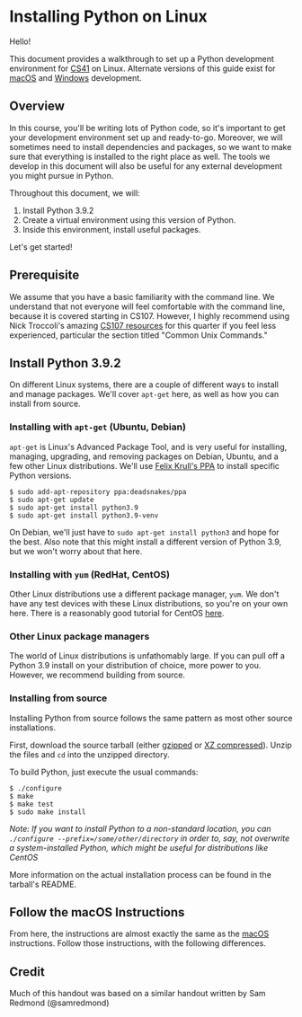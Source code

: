 # Installing Python on Linux

Hello!

This document provides a walkthrough to set up a Python development environment for [CS41](https://stanfordpython.com) on Linux. Alternate versions of this guide exist for [macOS](https://github.com/stanfordpython/python-handouts/blob/master/installing-python-macos.md) and [Windows](https://github.com/stanfordpython/python-handouts/blob/master/installing-python-windows.md) development.

## Overview

In this course, you'll be writing lots of Python code, so it's important to get your development environment set up and ready-to-go. Moreover, we will sometimes need to install dependencies and packages, so we want to make sure that everything is installed to the right place as well. The tools we develop in this document will also be useful for any external development you might pursue in Python.

Throughout this document, we will:

1. Install Python 3.9.2
2. Create a virtual environment using this version of Python.
3. Inside this environment, install useful packages.

Let's get started!

## Prerequisite

We assume that you have a basic familiarity with the command line. We understand that not everyone will feel comfortable with the command line, because it is covered starting in CS107. However, I highly recommend using Nick Troccoli's amazing [CS107 resources](https://web.stanford.edu/class/archive/cs/cs107/cs107.1194/resources/) for this quarter if you feel less experienced, particular the section titled "Common Unix Commands."

## Install Python 3.9.2

On different Linux systems, there are a couple of different ways to install and manage packages. We'll cover `apt-get` here, as well as how you can install from source.

### Installing with `apt-get` (Ubuntu, Debian)

`apt-get` is Linux's Advanced Package Tool, and is very useful for installing, managing, upgrading, and removing packages on Debian, Ubuntu, and a few other Linux distributions. We'll use [Felix Krull's PPA](https://launchpad.net/~deadsnakes/+archive/ubuntu/ppa) to install specific Python versions. 

```
$ sudo add-apt-repository ppa:deadsnakes/ppa
$ sudo apt-get update
$ sudo apt-get install python3.9
$ sudo apt-get install python3.9-venv
```

On Debian, we'll just have to `sudo apt-get install python3` and hope for the best. Also note that this might install a different version of Python 3.9, but we won't worry about that here.

### Installing with `yum` (RedHat, CentOS)

Other Linux distributions use a different package manager, `yum`. We don't have any test devices with these Linux distributions, so you're on your own here. There is a reasonably good tutorial for CentOS [here](https://www.digitalocean.com/community/tutorials/how-to-install-python-3-and-set-up-a-local-programming-environment-on-centos-7).

### Other Linux package managers

The world of Linux distributions is unfathomably large. If you can pull off a Python 3.9 install on your distribution of choice, more power to you. However, we recommend building from source.

### Installing from source

Installing Python from source follows the same pattern as most other source installations.

First, download the source tarball (either [gzipped](https://www.python.org/ftp/python/3.9.2/Python-3.9.2.tgz) or [XZ compressed](https://www.python.org/ftp/python/3.9.2/Python-3.9.2.tar.xz)). Unzip the files and `cd` into the unzipped directory.

To build Python, just execute the usual commands:

```
$ ./configure
$ make 
$ make test
$ sudo make install
```

*Note: If you want to install Python to a non-standard location, you can `./configure --prefix=/some/other/directory` in order to, say, not overwrite a system-installed Python, which might be useful for distributions like CentOS*

More information on the actual installation process can be found in the tarball's README.

## Follow the macOS Instructions

From here, the instructions are almost exactly the same as the [macOS](https://github.com/stanfordpython/python-handouts/blob/master/installing-python-macos.md) instructions. Follow those instructions, with the following differences.

## Credit
Much of this handout was based on a similar handout written by Sam Redmond (@samredmond)
